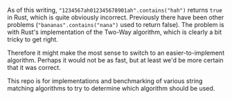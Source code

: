 As of this writing, `"1234567ah012345678901ah".contains("hah")` returns `true` in Rust, which is quite obviously incorrect. Previously there have been other problems (`"bananas".contains("nana")` used to return false). The problem is with Rust's implementation of the Two-Way algorithm, which is clearly a bit tricky to get right.

Therefore it might make the most sense to switch to an easier-to-implement algorithm. Perhaps it would not be as fast, but at least we'd be more certain that it was correct.

This repo is for implementations and benchmarking of various string matching algorithms to try to determine which algorithm should be used.



